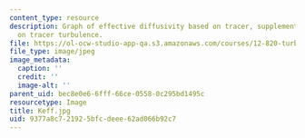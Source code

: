 ```yaml
---
content_type: resource
description: Graph of effective diffusivity based on tracer, supplementing the lecture
  on tracer turbulence.
file: https://ol-ocw-studio-app-qa.s3.amazonaws.com/courses/12-820-turbulence-in-the-ocean-and-atmosphere-spring-2006/9377a8c721925bfcdeee62ad066b92c7_Keff.jpg
file_type: image/jpeg
image_metadata:
  caption: ''
  credit: ''
  image-alt: ''
parent_uid: bec8e0e6-6fff-66ce-0558-0c295bd1495c
resourcetype: Image
title: Keff.jpg
uid: 9377a8c7-2192-5bfc-deee-62ad066b92c7
---
```

